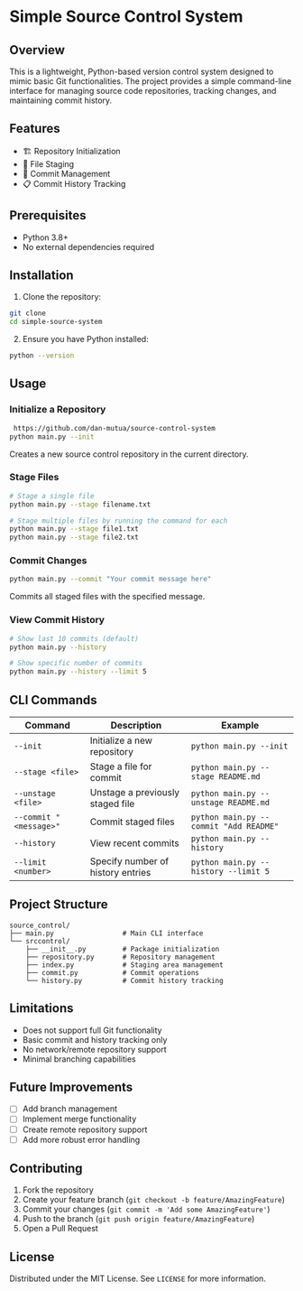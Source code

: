 # Simple Source Control System

## Overview

This is a lightweight, Python-based version control system designed to mimic basic Git functionalities. The project provides a simple command-line interface for managing source code repositories, tracking changes, and maintaining commit history.

## Features

- 🏗️ Repository Initialization
- 📁 File Staging
- 💾 Commit Management
- 📋 Commit History Tracking

## Prerequisites

- Python 3.8+
- No external dependencies required

## Installation

1. Clone the repository:
```bash
git clone
cd simple-source-system
```

2. Ensure you have Python installed:
```bash
python --version
```

## Usage

### Initialize a Repository

```bash 
 https://github.com/dan-mutua/source-control-system 
python main.py --init
```
Creates a new source control repository in the current directory.


### Stage Files

```bash
# Stage a single file
python main.py --stage filename.txt

# Stage multiple files by running the command for each
python main.py --stage file1.txt
python main.py --stage file2.txt
```

### Commit Changes

```bash
python main.py --commit "Your commit message here"
```
Commits all staged files with the specified message.

### View Commit History

```bash
# Show last 10 commits (default)
python main.py --history

# Show specific number of commits
python main.py --history --limit 5
```

## CLI Commands

| Command | Description | Example |
|---------|-------------|---------|
| `--init` | Initialize a new repository | `python main.py --init` |
| `--stage <file>` | Stage a file for commit | `python main.py --stage README.md` |
| `--unstage <file>` | Unstage a previously staged file | `python main.py --unstage README.md` |
| `--commit "<message>"` | Commit staged files | `python main.py --commit "Add README"` |
| `--history` | View recent commits | `python main.py --history` |
| `--limit <number>` | Specify number of history entries | `python main.py --history --limit 5` |

## Project Structure

```
source_control/
├── main.py                 # Main CLI interface
└── srccontrol/
    ├── __init__.py         # Package initialization
    ├── repository.py       # Repository management
    ├── index.py            # Staging area management
    ├── commit.py           # Commit operations
    └── history.py          # Commit history tracking
```


## Limitations

- Does not support full Git functionality
- Basic commit and history tracking only
- No network/remote repository support
- Minimal branching capabilities

## Future Improvements

- [ ] Add branch management
- [ ] Implement merge functionality
- [ ] Create remote repository support
- [ ] Add more robust error handling

## Contributing

1. Fork the repository
2. Create your feature branch (`git checkout -b feature/AmazingFeature`)
3. Commit your changes (`git commit -m 'Add some AmazingFeature'`)
4. Push to the branch (`git push origin feature/AmazingFeature`)
5. Open a Pull Request

## License

Distributed under the MIT License. See `LICENSE` for more information.


